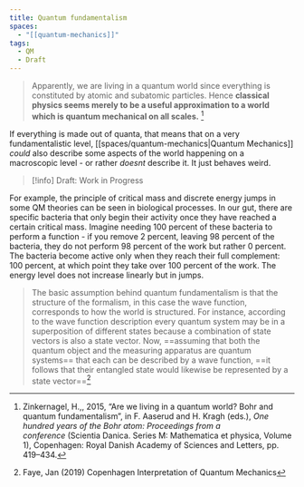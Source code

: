 ```yaml
---
title: Quantum fundamentalism
spaces:
  - "[[quantum-mechanics]]"
tags:
  - QM
  - Draft
---
```




> Apparently, we are living in a quantum world since everything is constituted by atomic and subatomic particles. Hence **classical physics seems merely to be a useful approximation to a world which is quantum mechanical on all scales.** [^1]


If everything is made out of quanta, that means that on a very fundamentalistic level, [[spaces/quantum-mechanics|Quantum Mechanics]] *could* also describe some aspects of the world happening on a macroscopic level - or rather *doesnt* describe it. It just behaves weird.


> [!info] Draft: Work in Progress
>

For example, the principle of critical mass and discrete energy jumps in some QM theories can be seen in biological processes. In our gut, there are specific bacteria that only begin their activity once they have reached a certain critical mass. Imagine needing 100 percent of these bacteria to perform a function - if you remove 2 percent, leaving 98 percent of the bacteria, they do not perform 98 percent of the work but rather 0 percent. The bacteria become active only when they reach their full complement: 100 percent, at which point they take over 100 percent of the work. The energy level does not increase linearly but in jumps.


> The basic assumption behind quantum fundamentalism is that the structure of the formalism, in this case the wave function, corresponds to how the world is structured. For instance, according to the wave function description every quantum system may be in a superposition of different states because a combination of state vectors is also a state vector. Now, ==assuming that both the quantum object and the measuring apparatus are quantum systems== that each can be described by a wave function, ==it follows that their entangled state would likewise be represented by a state vector==[^2]



[^1]: Zinkernagel, H.,, 2015, “Are we living in a quantum world? Bohr and quantum fundamentalism”, in F. Aaserud and H. Kragh (eds.), _One hundred years of the Bohr atom: Proceedings from a conference_ (Scientia Danica. Series M: Mathematica et physica, Volume 1), Copenhagen: Royal Danish Academy of Sciences and Letters, pp. 419–434.
[^2]: Faye, Jan (2019) Copenhagen Interpretation of Quantum Mechanics